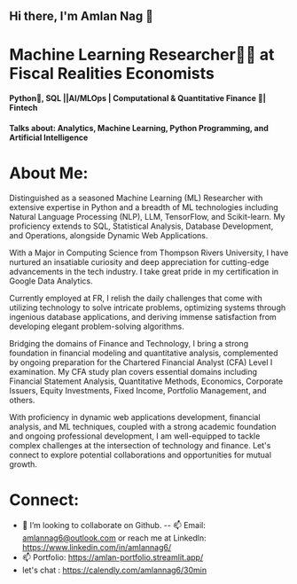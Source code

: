 ## Hi there, I'm Amlan Nag  👋

# Machine Learning Researcher👨‍🔬 at Fiscal Realities Economists

#### Python🐍, SQL ||AI/MLOps | Computational & Quantitative Finance 🧠| Fintech 

#### Talks about: Analytics,  Machine Learning, Python Programming, and Artificial Intelligence

# About Me:

Distinguished as a seasoned Machine Learning (ML) Researcher with extensive expertise in Python and a breadth of ML technologies including Natural Language Processing (NLP), LLM, TensorFlow, and Scikit-learn. My proficiency extends to SQL, Statistical Analysis, Database Development, and Operations, alongside Dynamic Web Applications. 

With a Major in Computing Science from Thompson Rivers University, I have nurtured an insatiable curiosity and deep appreciation for cutting-edge advancements in the tech industry. I take great pride in my certification in Google Data Analytics. 

Currently employed at FR, I relish the daily challenges that come with utilizing technology to solve intricate problems, optimizing systems through ingenious database applications, and deriving immense satisfaction from developing elegant problem-solving algorithms. 

Bridging the domains of Finance and Technology, I bring a strong foundation in financial modeling and quantitative analysis, complemented by ongoing preparation for the Chartered Financial Analyst (CFA) Level I examination. My CFA study plan covers essential domains including Financial Statement Analysis, Quantitative Methods, Economics, Corporate Issuers, Equity Investments, Fixed Income, Portfolio Management, and others. 

With proficiency in dynamic web applications development, financial analysis, and ML techniques, coupled with a strong academic foundation and ongoing professional development, I am well-equipped to tackle complex challenges at the intersection of technology and finance. Let's connect to explore potential collaborations and opportunities for mutual growth. 

# Connect: 
- 👯 I’m looking to collaborate on Github.
-- 📫 Email: amlannag6@outlook.com or reach me at Linkedln:  https://www.linkedin.com/in/amlannag6/ 
- 📫 Portfolio: https://amlan-portfolio.streamlit.app/    
- let's chat : https://calendly.com/amlannag6/30min 









